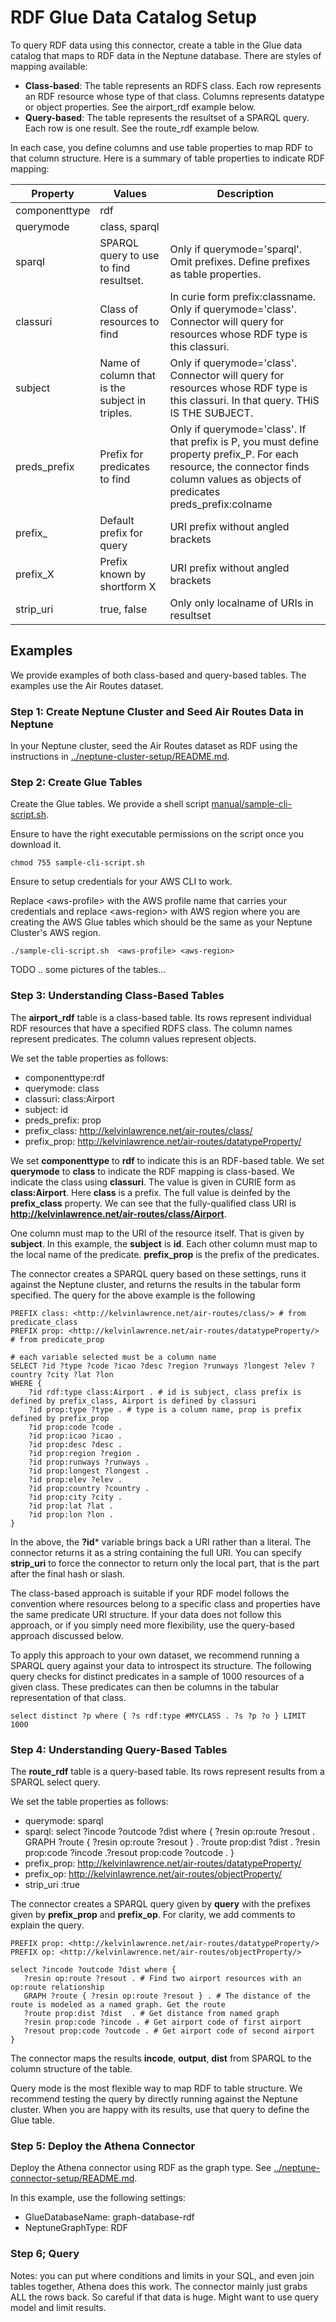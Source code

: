# RDF Glue Data Catalog Setup

To query RDF data using this connector, create a table in the Glue data catalog that maps to RDF data in the Neptune database. There are styles of mapping available:

- **Class-based**: The table represents an RDFS class. Each row represents an RDF resource whose type of that class. Columns represents datatype or object properties. See the airport_rdf example below.
- **Query-based**: The table represents the resultset of a SPARQL query. Each row is one result. See the route_rdf example below.

In each case, you define columns and use table properties to map RDF to that column structure. Here is a summary of table properties to indicate RDF mapping:

|Property|Values|Description|
|--------|------|-----------|
|componenttype|rdf||
|querymode|class, sparql||
|sparql|SPARQL query to use to find resultset.|Only if querymode='sparql'. Omit prefixes. Define prefixes as table properties.|
|classuri|Class of resources to find|In curie form prefix:classname. Only if querymode='class'. Connector will query for resources whose RDF type is this classuri.|
|subject|Name of column that is the subject in triples.|Only if querymode='class'. Connector will query for resources whose RDF type is this classuri. In that query. THiS IS THE SUBJECT.|
|preds_prefix|Prefix for predicates to find|Only if querymode='class'. If that prefix is P, you must define property prefix_P. For each resource, the connector finds column values as objects of predicates preds_prefix:colname|
|prefix_|Default prefix for query| URI prefix without angled brackets|
|prefix_X|Prefix known by shortform X| URI prefix without angled brackets|
|strip_uri|true, false|Only only localname of URIs in resultset|

## Examples
We provide examples of both class-based and query-based tables. The examples use the Air Routes dataset. 

### Step 1: Create Neptune Cluster and Seed Air Routes Data in Neptune
In your Neptune cluster, seed the Air Routes dataset as RDF using the instructions in [../neptune-cluster-setup/README.md](../neptune-cluster-setup/README.md). 

### Step 2: Create Glue Tables
Create the Glue tables. We provide a shell script [manual/sample-cli-script.sh](manual/sample-cli-script.sh). 

Ensure to have the right executable permissions on the script once you download it.

```
chmod 755 sample-cli-script.sh
```
Ensure to setup credentials for your AWS CLI to work.

Replace &lt;aws-profile> with the AWS profile name that carries your credentials and replace &lt;aws-region> with AWS region where you are creating the 
AWS Glue tables which should be the same as your Neptune Cluster's AWS region.

```
./sample-cli-script.sh  <aws-profile> <aws-region>

```
TODO .. some pictures of the tables...

### Step 3: Understanding Class-Based Tables
The **airport_rdf** table is a class-based table. Its rows represent individual RDF resources that have a specified RDFS class. The column names represent predicates. The column values represent objects. 

We set the table properties as follows:
- componenttype:rdf
- querymode: class
- classuri: class:Airport
- subject: id
- preds_prefix: prop
- prefix_class: http://kelvinlawrence.net/air-routes/class/
- prefix_prop: http://kelvinlawrence.net/air-routes/datatypeProperty/

We set **componenttype** to **rdf** to indicate this is an RDF-based table. We set **querymode** to **class** to indicate the RDF mapping is class-based. We indicate the class using **classuri**. The value is given in CURIE form as **class:Airport**. Here **class** is a prefix. The full value is deinfed by the **prefix_class** property. We can see that the fully-qualified class URI is **http://kelvinlawrence.net/air-routes/class/Airport**.

One column must map to the URI of the resource itself. That is given by **subject**. In this example, the **subject** is **id**. Each other column must map to the local name of the predicate. **prefix_prop** is the prefix of the predicates.

The connector creates a SPARQL query based on these settings, runs it against the Neptune cluster, and returns the results in the tabular form specified. The query for the above example is the following

```
PREFIX class: <http://kelvinlawrence.net/air-routes/class/> # from predicate_class
PREFIX prop: <http://kelvinlawrence.net/air-routes/datatypeProperty/> # from predicate_prop

# each variable selected must be a column name
SELECT ?id ?type ?code ?icao ?desc ?region ?runways ?longest ?elev ?country ?city ?lat ?lon
WHERE {
    ?id rdf:type class:Airport . # id is subject, class prefix is defined by prefix_class, Airport is defined by classuri
    ?id prop:type ?type . # type is a column name, prop is prefix defined by prefix_prop
    ?id prop:code ?code .
    ?id prop:icao ?icao .
    ?id prop:desc ?desc .
    ?id prop:region ?region .
    ?id prop:runways ?runways .
    ?id prop:longest ?longest .
    ?id prop:elev ?elev .
    ?id prop:country ?country .
    ?id prop:city ?city .
    ?id prop:lat ?lat .
    ?id prop:lon ?lon .
}
```
In the above, the **?id*** variable brings back a URI rather than a literal. The connector returns it as a string containing the full URI. You can specify **strip_uri** to force the connector to return only the local part, that is the part after the final hash or slash. 

The class-based approach is suitable if your RDF model follows the convention where resources belong to a specific class and properties have the same predicate URI structure. If your data does not follow this approach, or if you simply need more flexibility, use the query-based approach discussed below.

To apply this approach to your own dataset, we recommend running a SPARQL query against your data to introspect its structure. The following query checks for distinct predicates in a sample of 1000 resources of a given class. These predicates can then be columns in the tabular representation of that class.

```
select distinct ?p where { ?s rdf:type #MYCLASS . ?s ?p ?o } LIMIT 1000
```
### Step 4: Understanding Query-Based Tables
The **route_rdf** table is a query-based table. Its rows represent results from a SPARQL select query.

We set the table properties as follows:
- querymode: sparql
- sparql: select ?incode ?outcode ?dist where {  ?resin op:route ?resout . GRAPH ?route { ?resin op:route ?resout } .  ?route prop:dist ?dist  . ?resin prop:code ?incode .?resout prop:code ?outcode . }
- prefix_prop: http://kelvinlawrence.net/air-routes/datatypeProperty/
- prefix_op: http://kelvinlawrence.net/air-routes/objectProperty/
- strip_uri :true

The connector creates a SPARQL query given by **query** with the prefixes given by **prefix_prop** and **prefix_op**. For clarity, we add comments to explain the query.

```
PREFIX prop: <http://kelvinlawrence.net/air-routes/datatypeProperty/>
PREFIX op: <http://kelvinlawrence.net/air-routes/objectProperty/>

select ?incode ?outcode ?dist where {
   ?resin op:route ?resout . # Find two airport resources with an op:route relationship
   GRAPH ?route { ?resin op:route ?resout } . # The distance of the route is modeled as a named graph. Get the route
   ?route prop:dist ?dist  . # Get distance from named graph
   ?resin prop:code ?incode . # Get airport code of first airport
   ?resout prop:code ?outcode . # Get airport code of second airport
}
```
The connector maps the results **incode**, **output**, **dist** from SPARQL to the column structure of the table.

Query mode is the most flexible way to map RDF to table structure. We recommend testing the query by directly running against the Neptune cluster. When you are happy with its results, use that query to define the Glue table. 

### Step 5: Deploy the Athena Connector
Deploy the Athena connector using RDF as the graph type. See [../neptune-connector-setup/README.md](../neptune-connector-setup/README.md). 

In this example, use the following settings:

- GlueDatabaseName: graph-database-rdf
- NeptuneGraphType: RDF

### Step 6; Query
Notes: you can put where conditions and limits in your SQL, and even join tables together, Athena does this work. The connector mainly just grabs ALL the rows back. So careful if that data is huge. Might want to use query model and limit results.

